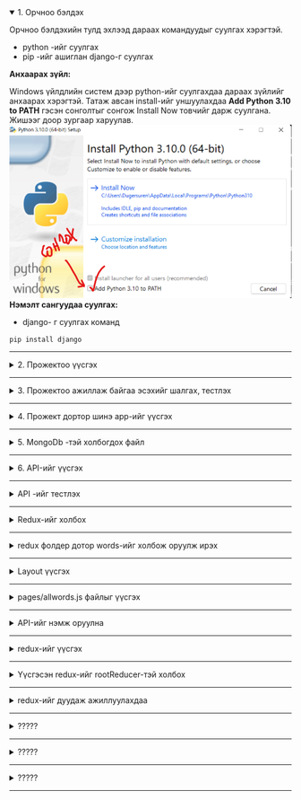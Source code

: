 <details open>
<summary>1. Орчноо бэлдэх</summary>

Орчноо бэлдэхийн тулд эхлээд дараах командуудыг суулгах хэрэгтэй.

* python -ийг суулгах
* pip -ийг ашиглан django-г суулгах
 
**Анхаарах зүйл:**

Windows үйлдлийн систем дээр python-ийг суулгахдаа дараах зүйлийг анхаарах хэрэгтэй.
Татаж авсан install-ийг уншуулахдаа **Add Python 3.10 to PATH** гэсэн сонголтыг сонгож Install Now товчийг дарж суулгана. Жишээг доор зургаар харуулав.
![](img/install.png)
**Нэмэлт сангуудаа суулгах:**

* django- г суулгах команд

```
pip install django
```

</details>

---

<details>
<summary>2. Прожектоо үүсгэх</summary>

Идэвхитэй байгаа фолдер дотор прожектийг үүсгэхдээ дараах командын тусламжтайгаар үүсгэдэг. Иймээс эхлээд тухайн фолдер дотор очиж дараах командыг өгөх ёстой.

Comandline дээр тухайн фолдерт очихдоо

"Start+R" товчлуурын тусламжтайгаар гарч ирэх **Run** цонхон дээр **cmd** гэж бичээд ажиллуулах

Идэвхитэй байгаа фолдероос гарах
```
cd..
```

Тухайн фолдер дотор байгаа <folder_name> нэртэй фолдер руу орох.
```
cd <folder_name>
```


**Прожект үүсгэх:**

Дараах командын тусламжтайгаар <project_name> нэртэй шинэ прожект үүсдэг.

```
django-admin startproject <project_name>
```

**Жишээ нь:**
```
django-admin startproject main_project
```


</details>

---

<details>
<summary> 3. Прожектоо ажиллаж байгаа эсэхийг шалгах, тестлэх </summary>

Прожектоо ажиллаж байгаа эсэхийн шалгахын тулд **Commandline** дээрээ тухайн прожектийн гадна талын хавтас руу нэвтэрсний дараа дараах командыг өгнө.

```
python manage.py runserver
```

</details>



---

<details>
<summary> 4. Прожект дортор шинэ app-ийг үүсгэх</summary>
Прожект дотор олон app-ийг нэмж оруулах боломжтой бөгөөд дараах командын өгч үүсгэх боломжтой.
**Прожект дотор app-ийг үүсгэх команд:**
```
python manage.py startapp <app_name>
```
**Жишээ нь : **

```
python manage.py startapp main_app
```

**Прожектийг нэгтгэх**

Энэ

```
python manage.py migrate
```


</details>

---

<details>
<summary> 5. MongoDb -тэй холбогдох файл </summary>

Үндсэн фолдер дотор utils/connectDb.js файл үүсгэнэ.

```
utils/connectDb.js
```

**Файлын доторх агуулга:**
```

import { MongoClient } from 'mongodb';

const MONGODB_URI = process.env.MONGODB_URI;
const MONGODB_DB = process.env.DB_NAME;

// check the MongoDB URI
if (!MONGODB_URI) {
    throw new Error('Define the MONGODB_URI environmental variable');
}

// check the MongoDB DB
if (!MONGODB_DB) {
    throw new Error('Define the MONGODB_DB environmental variable');
}

let cachedClient = null;
let cachedDb = null;

export async function connectToDatabase() {
    // check the cached.
    if (cachedClient && cachedDb) {
        // load from cache
        return {
            client: cachedClient,
            db: cachedDb,
        };
    }

    // set the connection options
    const opts = {
        useNewUrlParser: true,
        useUnifiedTopology: true,
    };

    // Connect to cluster
    let client = new MongoClient(MONGODB_URI, opts);
    await client.connect();
    let db = client.db(MONGODB_DB);

    // set cache
    cachedClient = client;
    cachedDb = db;

    return {
        client: cachedClient,
        db: cachedDb,
    };
}


```

</details>

---

<details>
<summary> 6. API-ийг үүсгэх </summary>
Жишээ нь:



pages/api фолдер дотор 
   * words.js

**words.js**

```
const { connectToDatabase } = require('../../utils/connectDb');
const ObjectId = require('mongodb').ObjectId;

export default async function handler(req, res) {
    // switch the methods
    switch (req.method) {
        case 'GET': {
            return getPosts(req, res);
        }

        case 'POST': {
            return addPost(req, res);
        }

        case 'PUT': {
            return updatePost(req, res);
        }

        case 'DELETE': {
            return deletePost(req, res);
        }
    }
}

// Getting all posts.
async function getPosts(req, res) {
    try {
        let { db } = await connectToDatabase();
        let words = await db
            .collection('words')
            .find({})
            .sort({ published: -1 })
            .toArray();
        return res.json({
            message: JSON.parse(JSON.stringify(words)),
            success: true,
        });
    } catch (error) {
        return res.json({
            message: new Error(error).message,
            success: false,
        });
    }
}

// Adding a new post
async function addPost(req, res) {
    try {
        let { db } = await connectToDatabase();
        console.log("hi----->",req.body);
        await db.collection('words').insertOne(req.body);
        
        return res.json({
            message: 'Post added successfully',
            success: true,
        });
    } catch (error) {
        return res.json({
            message: new Error(error).message,
            success: false,
        });
    }
}

// Updating a post
async function updatePost(req, res) {
    try {
        let { db } = await connectToDatabase();

        await db.collection('words').updateOne(
            {
                _id: new ObjectId(req.body),
            },
            { $set: { published: true } }
        );

        return res.json({
            message: 'Post updated successfully',
            success: true,
        });
    } catch (error) {
        return res.json({
            message: new Error(error).meзүssage,
            success: false,
        });
    }
}

// deleting a post
async function deletePost(req, res) {
    try {
        let { db } = await connectToDatabase();

        await db.collection('words').deleteOne({
            _id: new ObjectId(req.body),
        });

        return res.json({
            message: 'Post deleted successfully',
            success: true,
        });
    } catch (error) {
        return res.json({
            message: new Error(error).message,
            success: false,
        });
    }
}



```



</details>

---

<details>
<summary> API -ийг тестлэх </summary>

Тухайн сайт нь өгөглийн баазтай зөв холбосон бол дараах холбоосоор орж шалгах ажиллаж байгаа эсэхийг нь шалгаж үзээрэй.
Үүгийг веб броузерээс бол зөвхөн get-ээр дуудан ажиллуулах боломжтой байдаг. 

Иймд GET, PUT, POST, DELETE method-оор дуудан тест хийж үзэхийн тулд **POSTMAN** програмыг ашиглаж болно.

**Жишээ нь:**

GET method -оор  броузер дээр ажиллуулан шалгаж болдог учир дараах холбоосыг броузерийн addressbar дээр бичиж ажиллуулж үзээрэй:    
```
http://localhost:3000/api/words
```
Үүнийг ажиллуулахад өгөгдлийн бааз дахь өгөгдлүүдийн жагсаалт нь JSON форматаар дуудагдан харагдах боломжтой байдаг.

</details>

---


<details>
<summary> Redux-ийг холбох </summary>

Үндсэн фолдер дотор redux фолдер бүхий агуулгуудыг үүсгэж холбох

**Жишээ нь:**
өмнөх хичээл дээр ашиглаж байсан redux - фолдерийг үндсэн фолдер дотор хуулаад тэндээ тохиргоо хийж болно. Өмнө нь үүсгэсэн redux фолдер нь дараах бүтэцтэй байгаа.

* redux/pupil/actionCreator.js
* redux/pupil/actions.js
* redux/pupil/reducers.js
* redux/rootReducer.js
* redux/store.js

Энд өмнө нь pupil redux нь JSON файлаас өгөгдөл уншиж чаддаг байдлаар зохион байгуулалт хийж байсан.

Үүний холболтыг _app.js файл дотор холбон тохируулж өгөх шаардлагатай байдаг.

Жишээ нь: 
**_app.js файл дотор дараах агуулга орсон байх**
```
import { Provider } from "react-redux";
import { createWrapper } from "next-redux-wrapper";
import store from "../redux/store";

import 'antd/dist/antd.css';

function MyApp({ Component, pageProps }) {
  return (
    <Provider store={store}>
      <Component {...pageProps} />
    </Provider>
  );
} 

const makeStore = () => store;
const wrapper = createWrapper(makeStore);

 

export default wrapper.withRedux(MyApp);
```

</details>

---
<details>
<summary> redux фолдер дотор words-ийг холбож оруулж ирэх </summary>

redux фолдер дотор words фолдерийг үүсгэж дотор нь дараах 3 файлыг үүсгэнэ.
* actions.js
* actionCreator.js
* reducers.js


 
**Жишээ нь:**

actions.js файлын агуулга
```
const actions = {
  WORDS_LOADING: 'WORDS_LOADING',
  WORDS_SUCCESS: 'WORDS_SUCCESS',
  WORDS_ERROR: 'WORDS_ERROR',

  wordsLoading: () => {
    return {
      type: actions.WORDS_LOADING,
    };
  },

  wordsSuccess: data => {
    return {
      type: actions.WORDS_SUCCESS,
      data,
    };
  },

  wordsError: err => {
    return {
      type: actions.WORDS_ERROR,
      err,
    };
  },
  

};

export default actions;

```

actionCreator.js
```
import actions from './actions';
import axios from 'axios'

const { wordsLoading, wordsSuccess, wordsError } = actions;


const getAllWords = () => {
  
  return async dispatch => {
    try {
      dispatch(wordsLoading());
      await axios.get("http://localhost:3000/api/words").then(({data}) => {          
        dispatch(wordsSuccess(data.list))
      });
    } catch (err) {
      dispatch(wordsError(err));
    }

  };
};



export {getAllWords };


```


reducers.js
```
import actions from './actions';

const { WORDS_LOADING, WORDS_SUCCESS, WORDS_ERROR} = actions;

const initialState = {
  list: [],
  loading: false,
  error: null
};

const WordsReducer = (state = initialState, action) => {
    
  const { type, data, err } = action;
  //console.log('==========>',data)   
  switch (type) {
    case WORDS_LOADING:
      return {
        ...state,
        loading: true,
        error: null,
        
      };
    case WORDS_SUCCESS:   
      return {
        ...state,
        list: data,
        loading: false,
      };     
    case WORDS_ERROR:
      return {
        ...state,
        error: err,
        loading: false

      };
    
    default:
      return state;
  }
};
export default WordsReducer;




```

</details>

---


<details>
<summary> Layout үүсгэх </summary>

Үндсэн фолдер дотор **/components/layouts/MainLayout.js**  -ийг үүсгэх
Энэ нь тухайн хуудасны гадна талаар тойрон байрлах учир энэ хуудсан дэээр голдуу үндсэн цэс болон хуудас бүр дээр байдаг агуулгуудыг оруулах нь тохиромжтой байдаг.

Жишээ нь ant.design-ийн Layout-ийг ашиглан загварчласан жишээг доор үзүүллээ.

**Жишээ нь:**
```
import { Layout, Menu, Breadcrumb } from 'antd';
import { UserOutlined, LaptopOutlined, NotificationOutlined } from '@ant-design/icons';
import { Children } from 'react';

const { SubMenu } = Menu;
const { Header, Content, Footer, Sider } = Layout;

function MainLayout({children}) {
  return (
    <Layout>
    <Header className="header">
      <div className="logo" />
      <Menu theme="dark" mode="horizontal" defaultSelectedKeys={['2']}>
        <Menu.Item key="1">nav 1</Menu.Item>
        <Menu.Item key="2">nav 2</Menu.Item>
        <Menu.Item key="3">nav 3</Menu.Item>
      </Menu>
    </Header>
    <Content style={{ padding: '0 50px' }}>
      <Breadcrumb style={{ margin: '16px 0' }}>
        <Breadcrumb.Item>Home</Breadcrumb.Item>
        <Breadcrumb.Item>List</Breadcrumb.Item>
        <Breadcrumb.Item>App</Breadcrumb.Item>
      </Breadcrumb>
      <Layout className="site-layout-background" style={{ padding: '24px 0' }}>
        <Sider className="site-layout-background" width={200}>
          <Menu
            mode="inline"
            defaultSelectedKeys={['1']}
            defaultOpenKeys={['sub1']}
            style={{ height: '100%' }}
          >
            <SubMenu key="sub1" icon={<UserOutlined />} title="subnav 1">
              <Menu.Item key="1">option1</Menu.Item>
              <Menu.Item key="2">option2</Menu.Item>
              <Menu.Item key="3">option3</Menu.Item>
              <Menu.Item key="4">option4</Menu.Item>
            </SubMenu>
            <SubMenu key="sub2" icon={<LaptopOutlined />} title="subnav 2">
              <Menu.Item key="5">option5</Menu.Item>
              <Menu.Item key="6">option6</Menu.Item>
              <Menu.Item key="7">option7</Menu.Item>
              <Menu.Item key="8">option8</Menu.Item>
            </SubMenu>
            <SubMenu key="sub3" icon={<NotificationOutlined />} title="subnav 3">
              <Menu.Item key="9">option9</Menu.Item>
              <Menu.Item key="10">option10</Menu.Item>
              <Menu.Item key="11">option11</Menu.Item>
              <Menu.Item key="12">option12</Menu.Item>
            </SubMenu>
          </Menu>
        </Sider>
        <Content style={{ padding: '0 24px', minHeight: 280 }}>
        
        
        {children}
        
        </Content>
      </Layout>
    </Content>
    <Footer style={{ textAlign: 'center' }}>Ant Design ©2018 Created by Ant UED</Footer>
  </Layout>
  )
}

export default MainLayout
```
</details>

---



<details>
<summary> pages/allwords.js файлыг үүсгэх </summary>

Энэ нь уг веб броузерийн мөрөн дээр http://localhost:3000/words гэж ажиллуулахад дуудагдахан ажиллах үүрэгтэй
Мөн энэ хуудсыг дуудахад гадна талаараа өмнөх алхамд үүсгэсэн MainLayout -ийг дуудаж ажиллуулахаар тохиргоог давхар хийж үзье.

**Жишээ нь:**
```
import { Table, Tag, Space,Button } from 'antd';

import { useEffect, useState, useCallback } from "react";
import { useDispatch, useSelector } from "react-redux";
import { pupilJsonDatas } from "../redux/pupil/actionCreator";
import { getAllWords } from "../redux/words/actionCreator";
import actions from "../redux/pupil/actions";


//Layouts
import MainLayout from '../components/layouts/MainLayout'


const columns = [
    {
      title: 'English',
      dataIndex: 'eng',
      key: 'eng'
    },
    {
      title: 'Монгол',
      dataIndex: 'mon',
      key: 'mon',
    },
    {
      title: 'Comment',
      dataIndex: 'comm',
      key: 'comm',
    },
    {
      title: 'Action',
      key: 'action',
      render: (text, record) => (
        <Space size="middle">
          <a>Edit {record.name}</a>
          <a>Delete</a>
        </Space>
      ),
    },
  ];



function allwords() {
  const dispatch = useDispatch();
  const data = useSelector((state) => state.words.list);
  
   
  
    useEffect(() => {
      dispatch(getAllWords());
    }, []);




  return (
    <MainLayout>
    <Space>
    <Button>Үг нэмэх</Button>
    </Space>
    <Table columns={columns} dataSource={data} />
    
    </MainLayout>
  )
}

export default allwords


```
</details>

---

<details>
<summary> API-ийг нэмж оруулна </summary>

pages/api фолдер дотор 

тухайн фолдер дотор шинэ фордер үүсгээд дотор нь index.js, [id].js -ийг үүсгэж өгнө

**Жишээ нь:** дараах файлуудыг үүсгэнэ. өгөгдлийг өөрчлөх
```
pages/api/dwords/index.js
pages/api/dwords/[id].js
```
</details>

---
<details>
<summary> redux-ийг үүсгэх </summary>

redux фолдер дотор өөрийн үүсгэх redux -ийн нэр бүхийх фолдерийг үүсгэнэ


**Жишээ нь:** дараах файлуудыг үүсгэх
```
redux/dwords/actions.js
redux/dwords/reducers.js
redux/dwords/actionCreater.js

```

**Жишээ нь:** actionCreater.js -ийн кодын хэсгийг хавсаргавал
```
import actions from './actions';
import axios from 'axios'
import {notification } from 'antd';

const { dwordsLoading, dwordsSuccess, dwordsError } = actions;

const openNotification = () => {
  notification.open({
    message: 'Notification Title',
    description:
      'This is the content of the notification. This is the content of the notification. This is the content of the notification.',
    className: 'custom-class',
    style: {
      width: 600,
    },
  });
};


const getAllDWords = () => {
  
  return async dispatch => {
    try {
      dispatch(dwordsLoading());
      await axios.get("http://localhost:3000/api/dwords")
      .then(({data}) => {          
        dispatch(dwordsSuccess(data.list))
        
      });
    } catch (err) {
      dispatch(dwordsError(err));
    }

  };
};


const addDWord = (word) => {
  
  return async dispatch => {
    try {
      dispatch(dwordsLoading());
      await axios.post("http://localhost:3000/api/words",word )
      .then(({data}) => { 
        dispatch(getAllDWords());
        // dispatch(wordsSuccess(data))
      });
    } catch (err) {
      dispatch(wordsError(err));
    }

  };
};


const delDWord = (word) => {
  
  return async dispatch => {
    try {
      //console.log("===========>",word,"<================")
      dispatch(dwordsLoading());
      await axios.delete("http://localhost:3000/api/words",{data:word} )
      .then(({data}) => { 
        dispatch(getAllDWords());
        //dispatch(wordsSuccess(data.list))
      });
    } catch (err) {
      dispatch(wordsError(err));
    }

  };
};


const editDWord = (word) => {
  
  return async dispatch => {
    try {
      console.log("===========>",word,"<================")
      dispatch(wordsLoading());
      await axios.put("http://localhost:3000/api/words",{data:word} )
      .then(({data}) => { 
        dispatch(getAllDWords());
        //dispatch(wordsSuccess(data.list))
      });
    } catch (err) {
      dispatch(dwordsError(err));
    }

  };
};


export {getAllDWords, addDWord,editDWord , delDWord};



```



</details>

---
<details>
<summary> Үүсгэсэн redux-ийг rootReducer-тэй холбох </summary>

????

**Жишээ нь:**
```
import  WordsReducer  from "./words/reducers";
import  PupilReducer  from "./pupil/reducers";
import DWordsReducer from "./dwords/reducers";  //Энэ хэсэгт import оор оруулж ирэх

export default combineReducers({
  words: WordsReducer,
  Ugs:DWordsReducer, // Энэ хэсэг нэгтгэх үйлдлийг хийж өгөх
  pupil:PupilReducer,
});

```
</details>

---
<details>
<summary> redux-ийг дуудаж ажиллуулахдаа </summary>

????

**Жишээ нь:**
```
import { getAllDWords } from "../redux/dwords/actionCreator";
...................
...................
<Button onClick={()=>{dispatch(getAllDWords());}}>Ugs</Button>

```
</details>

---
<details>
<summary> ????? </summary>

????

**Жишээ нь:**
```
???
```
</details>

---
<details>
<summary> ????? </summary>

????

**Жишээ нь:**
```
???
```
</details>

---
<details>
<summary> ????? </summary>

????

**Жишээ нь:**
```
???
```
</details>

---

